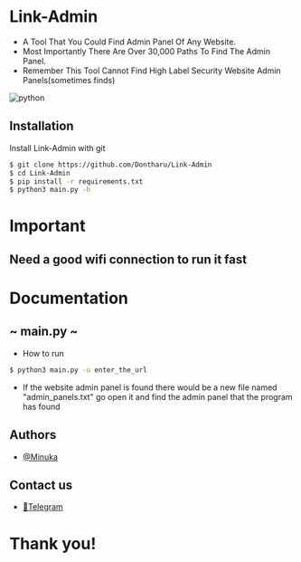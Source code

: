 # Link-Admin

* A Tool That You Could Find Admin Panel Of Any Website.
* Most Importantly There Are Over 30,000 Paths To Find The Admin Panel.
* Remember This Tool Cannot Find High Label Security Website Admin Panels(sometimes finds)

![python](https://img.shields.io/badge/Python-v3.10-3776AB?style=for_the_badge&logo=Python)

## Installation

Install Link-Admin with git

```bash
$ git clone https://github.com/Dontharu/Link-Admin
$ cd Link-Admin
$ pip install -r requirements.txt
$ python3 main.py -h
```

# Important
## Need a good wifi connection to run it fast


# Documentation
## ~ main.py ~
* How to run 
```bash 
$ python3 main.py -u enter_the_url
```
* If the website admin panel is found there would be a new file named "admin_panels.txt" go open it and find the admin panel that the program has found

## Authors

- [@Minuka](https://github.com/Dontharu)

## Contact us

- [📱Telegram](https://t.me/+BqPyeuvZN2owYmRl)

# Thank you!
